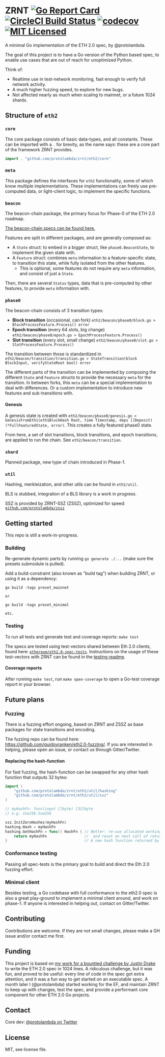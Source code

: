 # ZRNT [![Go Report Card](https://goreportcard.com/badge/github.com/protolambda/zrnt?no-cache)](https://goreportcard.com/report/github.com/protolambda/zrnt) [![CircleCI Build Status](https://circleci.com/gh/protolambda/zrnt.svg?style=shield)](https://circleci.com/gh/protolambda/zrnt) [![codecov](https://codecov.io/gh/protolambda/zrnt/branch/master/graph/badge.svg?no-cache)](https://codecov.io/gh/protolambda/zrnt) [![MIT Licensed](https://img.shields.io/badge/license-MIT-blue.svg)](./LICENSE)

A minimal Go implementation of the ETH 2.0 spec, by @protolambda.

The goal of this project is to have a Go version of the Python based spec,
 to enable use cases that are out of reach for unoptimized Python.

Think of: 
- Realtime use in test-network monitoring, fast enough to verify full network activity.
- A much higher fuzzing speed, to explore for new bugs.
- Not affected nearly as much when scaling to mainnet, or a future 1024 shards.

## Structure of `eth2`

### `core`

The core package consists of basic data-types, and all constants.
These can be imported with a `.` for brevity, as the name says: these are a core part of the framework ZRNT provides.

```go
import . "github.com/protolambda/zrnt/eth2/core"
```

### `meta`

This package defines the interfaces for `eth2` functionality, some of which know multiple implementations.
These implementations can freely use pre-computed data, or light-client logic, to implement the specific functions.


### `beacon`

The beacon-chain package, the primary focus for Phase-0 of the ETH 2.0 roadmap.

[The beacon-chain specs can be found here.](https://github.com/ethereum/eth2.0-specs/blob/dev/specs/core/0_beacon-chain.md)

Features are split in different packages, and are generally composed as:
- A `State` struct: to embed in a bigger struct, like `phase0.BeaconState`, to implement the given state with.
- A `Feature` struct: combines `meta` information to a feature-specific state, to transition this state, while fully isolated from the other features.
  - This is optional, some features do not require any `meta` information, and consist of just a `State`.

Then, there are several `Status` types, data that is pre-computed by other features, to provide `meta` information with.

### `phase0`

The beacon-chain consists of 3 transition types:

- **Block transition** (occasional, can fork) `eth2/beacon/phase0/block.go > BlockProcessFeature.Process() error`
- **Epoch transition** (every 64 slots, big change) `eth2/beacon/phase0/epoch.go > EpochProcessFeature.Process()`
- **Slot transition** (every slot, small change) `eth2/beacon/phase0/slot.go > SlotProcessFeature.Process()`

The transition between those is standardized in `eth2/beacon/transition/transition.go > StateTransition(block BlockInput, verifyStateRoot bool) error`

The different parts of the transition can be implemented by composing the different `State` and `Feature` structs to provide the necessary `meta` for the transition.
In between forks, this `meta` can be a special implementation to deal with differences. Or a custom implementation to introduce new features and sub-transitions with.

#### Genesis

A genesis state is created with `eth2/beacon/phase0/genesis.go > GenesisFromEth1(eth1BlockHash Root, time Timestamp, deps []Deposit) (*FullFeaturedState, error)`.
This creates a fully featured phase0 state.

From here, a set of slot transitions, block transitions, and epoch transitions, are applied to run the chain.
See `eth2/beacon/transition`.

### `shard`

Planned package, new type of chain introduced in Phase-1.

### `util`

Hashing, merkleization, and other utils can be found in `eth2/util`.

BLS is stubbed, integration of a BLS library is a work in progress.

SSZ is provided by ZRNT-SSZ (ZSSZ), optimized for speed: [`github.com/protolambda/zssz`](https://github.com/protolambda/zssz)

## Getting started

This repo is still a work-in-progress.


### Building

Re-generate dynamic parts by running `go generate ./...` (make sure the presets submodule is pulled).

Add a build-constraint (also known as "build tag") when building ZRNT, or using it as a dependency:

```
go build -tags preset_mainnet

or

go build -tags preset_minimal

etc.
```

### Testing

To run all tests and generate test and coverage reports: `make test`

The specs are tested using test-vectors shared between Eth 2.0 clients,
 found here: [`ethereum/eth2.0-spec-tests`](https://github.com/ethereum/eth2.0-spec-tests).
Instructions on the usage of these test-vectors with ZRNT can be found in the [testing readme](./tests/spec/README.md).

#### Coverage reports

After running `make test`, run `make open-coverage` to open a Go-test coverage report in your browser.

## Future plans

### Fuzzing

There is a fuzzing effort ongoing, based on ZRNT and ZSSZ as base packages for state transitions and encoding.

The fuzzing repo can be found here: https://github.com/guidovranken/eth2.0-fuzzing/.
If you are interested in helping, please open an issue, or contact us through Gitter/Twitter.

#### Replacing the hash-function

For fast fuzzing, the hash-function can be swapped for any other hash function that outputs 32 bytes:

```go
import (
	"github.com/protolambda/zrnt/eth2/util/hashing"
	"github.com/protolambda/zrnt/eth2/util/ssz"
)

// myHashFn: func(input []byte) [32]byte
// e.g. sha256.Sum256

ssz.InitZeroHashes(myHashFn)
hashing.Hash = myHashFn
hashing.GetHashFn = func() HashFn { // Better: re-use allocated working variables,
	return myHashFn                 //  and reset on next call of returned hash-function.
}                                   // A new hash function returned by GetHashFn is never called concurrently.
```

### Conformance testing

Passing all spec-tests is the primary goal to build and direct the Eth 2.0 fuzzing effort.

### Minimal client

Besides testing, a Go codebase with full conformance to the eth2.0 spec is also a great play-ground
 to implement a minimal client around, and work on phase-1. If anyone is interested in helping out, contact on Gitter/Twitter.


## Contributing

Contributions are welcome.
If they are not small changes, please make a GH issue and/or contact me first.

## Funding

This project is based on [my work for a bountied challenge by Justin Drake](https://github.com/protolambda/beacon-challenge)
 to write the ETH 2.0 spec in 1024 lines. A ridiculous challenge, but it was fun, and proved to be useful: 
 every line of code in the spec got extra attention, and it was a fun way to get started on an executable spec.
A month later I (@protolambda) started working for the EF,
 and maintain ZRNT to keep up with changes, test the spec, and provide a performant core component for other ETH 2.0 Go projects.

## Contact

Core dev: [@protolambda on Twitter](https://twitter.com/protolambda)

## License

MIT, see license file.

